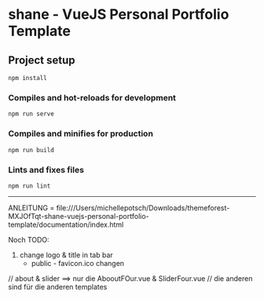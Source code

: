 # shane - VueJS Personal Portfolio Template

## Project setup

```
npm install
```

### Compiles and hot-reloads for development

```
npm run serve
```

### Compiles and minifies for production

```
npm run build
```

### Lints and fixes files

```
npm run lint
```

---

ANLEITUNG = file:///Users/michellepotsch/Downloads/themeforest-MXJOfTqt-shane-vuejs-personal-portfolio-template/documentation/index.html

Noch TODO:

1. change logo & title in tab bar
   - public - favicon.ico changen

// about & slider ==> nur die AbooutFOur.vue & SliderFour.vue
// die anderen sind für die anderen templates
